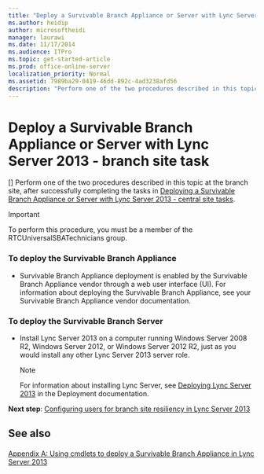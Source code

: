 ```yaml
---
title: "Deploy a Survivable Branch Appliance or Server with Lync Server 2013 - branch site task"
ms.author: heidip
author: microsoftheidi
manager: laurawi
ms.date: 11/17/2014
ms.audience: ITPro
ms.topic: get-started-article
ms.prod: office-online-server
localization_priority: Normal
ms.assetid: 7989ba29-0419-46dd-892c-4ad3238afd56
description: "Perform one of the two procedures described in this topic at the branch site, after successfully completing the tasks in Deploying a Survivable Branch Appliance or Server with Lync Server 2013 - central site tasks."
---
```


# Deploy a Survivable Branch Appliance or Server with Lync Server 2013 - branch site task
[]
Perform one of the two procedures described in this topic at the branch site, after successfully completing the tasks in [Deploying a Survivable Branch Appliance or Server with Lync Server 2013 - central site tasks](deploying-a-survivable-branch-appliance-or-servercentral-site-tasks.md).
  
> [!IMPORTANT]
> To perform this procedure, you must be a member of the RTCUniversalSBATechnicians group. 
  
### To deploy the Survivable Branch Appliance

- Survivable Branch Appliance deployment is enabled by the Survivable Branch Appliance vendor through a web user interface (UI). For information about deploying the Survivable Branch Appliance, see your Survivable Branch Appliance vendor documentation.
    
### To deploy the Survivable Branch Server

- Install Lync Server 2013 on a computer running Windows Server 2008 R2, Windows Server 2012, or Windows Server 2012 R2, just as you would install any other Lync Server 2013 server role. 
    
    > [!NOTE]
    > For information about installing Lync Server, see [Deploying Lync Server 2013](deploying-lync-server-2013.md) in the Deployment documentation. 
  
 **Next step**: [Configuring users for branch site resiliency in Lync Server 2013](configuring-users-for-branch-site-resiliency.md)
## See also

#### 

[Appendix A: Using cmdlets to deploy a Survivable Branch Appliance in Lync Server 2013](appendix-a-using-cmdlets-to-deploy-a-survivable-branch-appliance.md)

